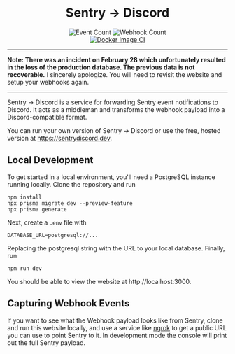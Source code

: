 <h1 align="center">Sentry → Discord</h1>

<p align="center">
  <img alt="Event Count" src="https://img.shields.io/endpoint?url=https://sentrydiscord.dev/api/badges/events">
  <img alt="Webhook Count" src="https://img.shields.io/endpoint?url=https://sentrydiscord.dev/api/badges/webhooks">
  </br>
  <a href="https://github.com/IanMitchell/sentrydiscord.dev/actions/workflows/docker-image.yml">
    <img src="https://github.com/IanMitchell/sentrydiscord.dev/actions/workflows/docker-image.yml/badge.svg" alt="Docker Image CI">
  </a>
</p>

---

**Note: There was an incident on February 28 which unfortunately resulted in the loss of the production database. The previous data is not recoverable.** I sincerely apologize. You will need to revisit the website and setup your webhooks again.

---

Sentry → Discord is a service for forwarding Sentry event notifications to Discord. It acts as a middleman and transforms the webhook payload into a Discord-compatible format.

You can run your own version of Sentry → Discord or use the free, hosted version at https://sentrydiscord.dev.

## Local Development

To get started in a local environment, you'll need a PostgreSQL instance running locally. Clone the repository and run

    npm install
    npx prisma migrate dev --preview-feature
    npx prisma generate

Next, create a `.env` file with

    DATABASE_URL=postgresql://...

Replacing the postgresql string with the URL to your local database. Finally, run

    npm run dev

You should be able to view the website at http://localhost:3000.

## Capturing Webhook Events

If you want to see what the Webhook payload looks like from Sentry, clone and run this website locally, and use a service like [ngrok](https://ngrok.com/) to get a public URL you can use to point Sentry to it. In development mode the console will print out the full Sentry payload.

